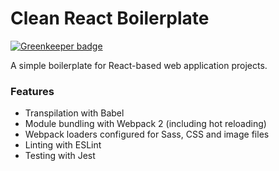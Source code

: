 # Clean React Boilerplate

[![Greenkeeper badge](https://badges.greenkeeper.io/robhowell/clean-react-boilerplate.svg)](https://greenkeeper.io/)

A simple boilerplate for React-based web application projects.

### Features
- Transpilation with Babel
- Module bundling with Webpack 2 (including hot reloading)
- Webpack loaders configured for Sass, CSS and image files
- Linting with ESLint
- Testing with Jest
 
